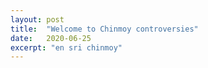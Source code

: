 ```yaml
---
layout: post
title:  "Welcome to Chinmoy controversies"
date:   2020-06-25
excerpt: "en sri chinmoy"
---
```

